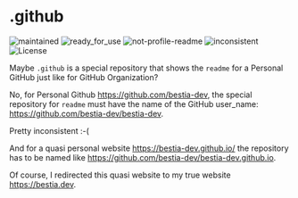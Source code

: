 # .github

 ![maintained](https://img.shields.io/badge/maintained-green)
 ![ready_for_use](https://img.shields.io/badge/ready_for_use-green)
 ![not-profile-readme](https://img.shields.io/badge/not_profile_readme-red)
 ![inconsistent](https://img.shields.io/badge/inconsistent-red)
 ![License](https://img.shields.io/badge/license-MIT-blue.svg)

Maybe `.github` is a special repository that shows the `readme` for a Personal GitHub just like for GitHub Organization?

No, for Personal Github <https://github.com/bestia-dev>, the special repository for `readme` must have the name of the GitHub user_name: <https://github.com/bestia-dev/bestia-dev>.

Pretty inconsistent :-(

And for a quasi personal website <https://bestia-dev.github.io/> the repository has to be named like <https://github.com/bestia-dev/bestia-dev.github.io>.

Of course, I redirected this quasi website to my true website <https://bestia.dev>.
